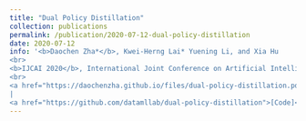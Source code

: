 ```yaml
---
title: "Dual Policy Distillation"
collection: publications
permalink: /publication/2020-07-12-dual-policy-distillation
date: 2020-07-12
info: '<b>Daochen Zha*</b>, Kwei-Herng Lai* Yuening Li, and Xia Hu
<br>
<b>IJCAI 2020</b>, International Joint Conference on Artificial Intelligence
<br>
<a href="https://daochenzha.github.io/files/dual-policy-distillation.pdf">[PDF]</a>
|
<a href="https://github.com/datamllab/dual-policy-distillation">[Code]</a>'
---
```

